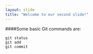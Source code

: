 ```yaml
---
layout: slide
title: "Welcome to our second slide!"
---
```

####Some basic Git commands are:
```
git status
git add
git commit
```
